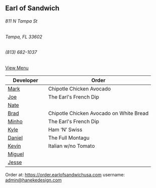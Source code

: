 ## Earl of Sandwich
###### 811 N Tampa St
###### Tampa, FL 33602
###### (813) 682-1037

[View Menu](https://www.earlofsandwichusa.com/menu/)

Developer     | Order
--------------|---------------------
[Mark](http://github.com/mark-smithtb)              |Chipotle Chicken Avocado 
[Joe](https://github.com/Montchat)                  |The Earl's French Dip
[Nate](https://github.com/thunemn)                  |
[Brad](https://github.com/bself)                    | Chipotle Chicken Avocado on White Bread
[Minho](https://github.com/minhochoi)               | The Earl's French Dip
[Kyle](https://github.com/kjswartz)                 | Ham ‘N’ Swiss
[Daniel](https://github.come/dtartaglia)            | The Full Montagu
[Kevin]()                                           | Italian w/no Tomato
[Miguel](https://github.com/MiguelBrito1086)        |         
[Jesse](https://github.com/jessecurry)              |


Order at: https://order.earlofsandwichusa.com
username: admin@hanekedesign.com
